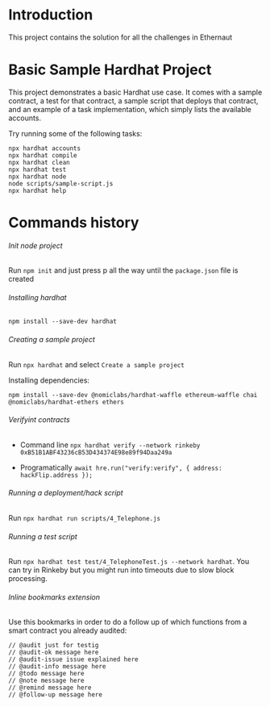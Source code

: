 # Introduction

This project contains the solution for all the challenges in Ethernaut

# Basic Sample Hardhat Project

This project demonstrates a basic Hardhat use case. It comes with a sample contract, a test for that contract, a sample script that deploys that contract, and an example of a task implementation, which simply lists the available accounts.

Try running some of the following tasks:

```shell
npx hardhat accounts
npx hardhat compile
npx hardhat clean
npx hardhat test
npx hardhat node
node scripts/sample-script.js
npx hardhat help
```

# Commands history

###### Init node project

Run `npm init` and just press p all the way until the `package.json` file is created

###### Installing hardhat

`npm install --save-dev hardhat`

###### Creating a sample project

Run `npx hardhat` and select `Create a sample project`

Installing dependencies:

`npm install --save-dev @nomiclabs/hardhat-waffle ethereum-waffle chai @nomiclabs/hardhat-ethers ethers`

###### Verifyint contracts

- Command line
  `npx hardhat verify --network rinkeby 0xB51B1ABF43236cB53D434374E98e89f94Daa249a`

- Programatically
  `await hre.run("verify:verify", { address: hackFlip.address });`

###### Running a deployment/hack script

Run `npx hardhat run scripts/4_Telephone.js`

###### Running a test script

Run `npx hardhat test test/4_TelephoneTest.js --network hardhat`. You can try in Rinkeby but you might run into timeouts due to slow block processing.

###### Inline bookmarks extension

Use this bookmarks in order to do a follow up of which functions from a smart contract you already audited:

```
// @audit just for testig
// @audit-ok message here
// @audit-issue issue explained here
// @audit-info message here
// @todo message here
// @note message here
// @remind message here
// @follow-up message here
```
